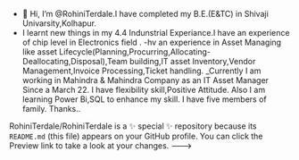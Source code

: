 - 👋 Hi, I’m @RohiniTerdale.I have completed my B.E.(E&TC) in Shivaji Univarsity,Kolhapur.
- I learnt new things in my 4.4 Indunstrial Experiance.I have an experience of chip level in Electronics field .
-hv an experience in Asset Managing like asset Lifecycle(Planning,Procurring,Allocating-Deallocating,Disposal),Team building,IT asset Inventory,Vendor Management,Invoice Processing,Ticket handling.
_Currently I am working in Mahindra & Mahindra Company as an IT Asset Manager Since a March 22.
I have flexibility skill,Positive Attitude.
Also I am learning Power Bi,SQL to enhance my skill.
I have five members of family.
Thanks..

RohiniTerdale/RohiniTerdale is a ✨ special ✨ repository because its `README.md` (this file) appears on your GitHub profile.
You can click the Preview link to take a look at your changes.
--->
